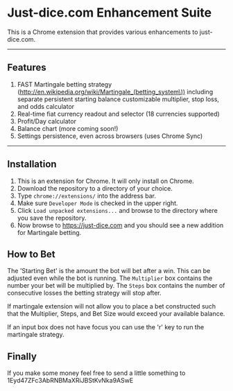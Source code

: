Just-dice.com Enhancement Suite
========================

This is a Chrome extension that provides various enhancements to just-dice.com. 

------------
Features
------------

1. FAST Martingale betting strategy (http://en.wikipedia.org/wiki/Martingale_(betting_system\)) including separate persistent starting balance customizable multiplier, stop loss, and odds calculator
2. Real-time fiat currency readout and selector (18 currencies supported)
3. Profit/Day calculator
4. Balance chart (more coming soon!)
5. Settings persistence, even across browsers (uses Chrome Sync)

------------
Installation
------------

1. This is an extension for Chrome. It will only install on Chrome.
2. Download the repository to a directory of your choice.
2. Type `chrome://extensions/` into the address bar.
3. Make sure `Developer Mode` is checked in the upper right.
4. Click `Load unpacked extensions...` and browse to the directory where you save the repository.
5. Now browse to https://just-dice.com and you should see a new addition for Martingale betting.


How to Bet
----------
The 'Starting Bet' is the amount the bot will bet after a win. This can be adjusted even while the bot is running.
The `Multiplier` box contains the number your bet will be multiplied by.
The `Steps` box contains the number of consecutive losses the betting strategy will stop after.

If martingale extension will not allow you to place a bet constructed such that the Multiplier, Steps, and Bet Size would exceed your available balance.

If an input box does not have focus you can use the 'r' key to run the martingale strategy.


Finally
-------
If you make some money feel free to send a little something to 1Eyd47ZFc3AbRNBMaXRiJBStKvNka9ASwE